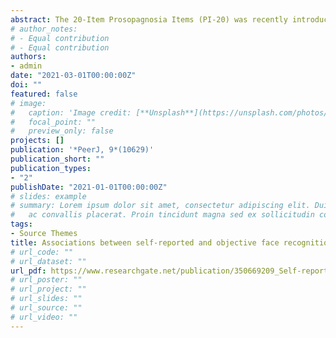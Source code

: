 ```yaml
---
abstract: The 20-Item Prosopagnosia Items (PI-20) was recently introduced as a self-report measure of face recognition abilities and as an instrument to help the diagnosis of prosopagnosia. In general, studies using this questionnaire have shown that observers have moderate to strong insights into their face recognition abilities. However, it remains unknown whether these insights are equivalent for the whole range of face recognition abilities. The present study investigates this issue using the Mandarin version of the PI-20 and the Cambridge Face Memory Test Chinese (CFMT-Chinese). Our results showed a moderate negative association between the PI-20 and the CFMT-Chinese. However, this association was driven by people with low and high face recognition ability, but absent in people within the typical range of face recognition performance. The implications of these results for the study of individual differences and the diagnosis of prosopagnosia are discussed.
# author_notes:
# - Equal contribution
# - Equal contribution
authors:
- admin
date: "2021-03-01T00:00:00Z"
doi: ""
featured: false
# image:
#   caption: 'Image credit: [**Unsplash**](https://unsplash.com/photos/jdD8gXaTZsc)'
#   focal_point: ""
#   preview_only: false
projects: []
publication: '*PeerJ, 9*(10629)'
publication_short: ""
publication_types:
- "2"
publishDate: "2021-01-01T00:00:00Z"
# slides: example
# summary: Lorem ipsum dolor sit amet, consectetur adipiscing elit. Duis posuere tellus
#   ac convallis placerat. Proin tincidunt magna sed ex sollicitudin condimentum.
tags:
- Source Themes
title: Associations between self-reported and objective face recognition abilities are only evident in above- and below-average recognisers
# url_code: ""
# url_dataset: ""
url_pdf: https://www.researchgate.net/publication/350669209_Self-reported_face_recognition_abilities_for_own_and_other-race_faces
# url_poster: ""
# url_project: ""
# url_slides: ""
# url_source: ""
# url_video: ""
---
```


